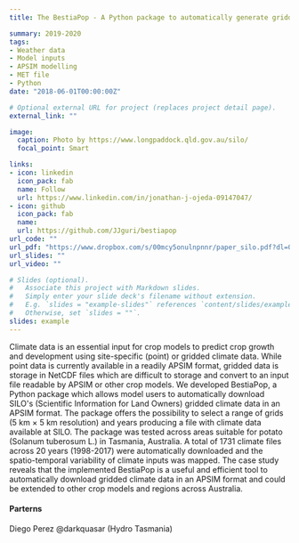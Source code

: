 ```yaml
---
title: The BestiaPop - A Python package to automatically generate gridded climate data for crop models

summary: 2019-2020
tags:
- Weather data
- Model inputs
- APSIM modelling
- MET file
- Python
date: "2018-06-01T00:00:00Z"

# Optional external URL for project (replaces project detail page).
external_link: ""

image:
  caption: Photo by https://www.longpaddock.qld.gov.au/silo/
  focal_point: Smart

links:
- icon: linkedin
  icon_pack: fab
  name: Follow
  url: https://www.linkedin.com/in/jonathan-j-ojeda-09147047/
- icon: github
  icon_pack: fab
  name:
  url: https://github.com/JJguri/bestiapop
url_code: ""
url_pdf: "https://www.dropbox.com/s/00mcy5onulnpnnr/paper_silo.pdf?dl=0"
url_slides: ""
url_video: ""

# Slides (optional).
#   Associate this project with Markdown slides.
#   Simply enter your slide deck's filename without extension.
#   E.g. `slides = "example-slides"` references `content/slides/example-slides.md`.
#   Otherwise, set `slides = ""`.
slides: example
---
```


Climate data is an essential input for crop models to predict crop growth and development using site-specific (point) or gridded climate data. While point data is currently available in a readily APSIM format, gridded data is storage in NetCDF files which are difficult to storage and convert to an input file readable by APSIM or other crop models. We developed BestiaPop, a Python package which allows model users to automatically download SILO's (Scientific Information for Land Owners) gridded climate data in an APSIM format. The package offers the possibility to select a range of grids (5 km × 5 km resolution) and years producing a file with climate data available at SILO. The package was tested across areas suitable for potato (Solanum tuberosum L.) in Tasmania, Australia. A total of 1731 climate files across 20 years (1998-2017) were automatically downloaded and the spatio-temporal variability of climate inputs was mapped. The case study reveals that the implemented BestiaPop is a useful and efficient tool to automatically download gridded climate data in an APSIM format and could be extended to other crop models and regions across Australia.

#### Parterns
Diego Perez @darkquasar (Hydro Tasmania)
